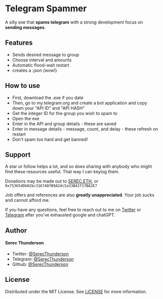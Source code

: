 
# Telegram Spammer
A silly exe that **spams telegram** with a strong development focus on **sending messages**.

##  Features    
- Sends desired message to group
- Choose interval and amounts
- Automatic flood-wait restart
- creates a .json (wow!)
        

## How to use
- First, download the .exe if you date
- Then, go to my.telegram.org and create a bot application and copy down your "API ID" and "API HASH"
- Get the integer ID for the group you wish to spam to
- Open the exe
- Enter in the API and group details - these are saved
- Enter in message details - message, count, and delay - these refresh on restart
- Don't spam too hard and get banned!


## Support  
A star or follow helps a lot, and so does sharing with anybody who might find these resources useful. That way I can keylog them.

Donations may be made out to [SEREC.ETH](https://app.ens.domains/serec.eth), or ```0x75365dDb02bc316748fB9A2dc5a33B42f1fBA2E7```

Job offers and references are also **greatly unappreciated**. Your job sucks and cannot afford me.

If you have any questions, feel free to reach out to me on [Twitter](https://twitter.com/SerecThunderson) or [Telegram](https://t.me/SerecThunderson) after you've exhausted google and chatGPT.
        
 ## Author
#### Serec Thunderson
- Twitter: [@SerecThunderson](https://twitter.com/SerecThunderson)
- Telegram: [@SerecThunderson](https://t.me/SerecThunderson)
- Github: [@SerecThunderson](https://github.com/SerecThunderson)

## License
Distributed under the MIT License. See [LICENSE](LICENSE) for more information.
